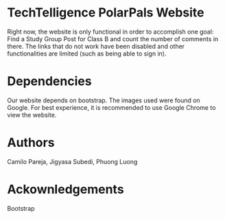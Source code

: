 # TechTelligence PolarPals Website
Right now, the website is only functional in order to accomplish one goal: Find a Study Group Post for Class B and count the number of comments in there. The links that do not work have been disabled and other functionalities are limited (such as being able to sign in).

# Dependencies
Our website depends on bootstrap. The images used were found on Google. For best experience, it is recommended to use Google Chrome to view the website. 

# Authors
Camilo Pareja, Jigyasa Subedi, Phuong Luong

# Ackownledgements
Bootstrap
